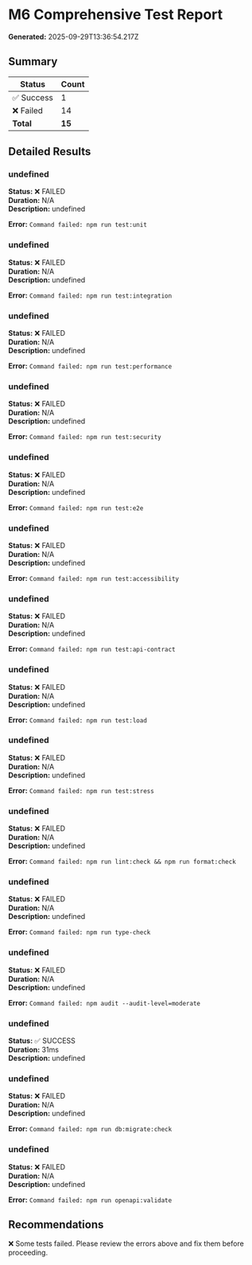# M6 Comprehensive Test Report

**Generated:** 2025-09-29T13:36:54.217Z

## Summary

| Status | Count |
|--------|-------|
| ✅ Success | 1 |
| ❌ Failed | 14 |
| **Total** | **15** |

## Detailed Results


### undefined

**Status:** ❌ FAILED  
**Duration:** N/A  
**Description:** undefined

**Error:** `Command failed: npm run test:unit`

### undefined

**Status:** ❌ FAILED  
**Duration:** N/A  
**Description:** undefined

**Error:** `Command failed: npm run test:integration`

### undefined

**Status:** ❌ FAILED  
**Duration:** N/A  
**Description:** undefined

**Error:** `Command failed: npm run test:performance`

### undefined

**Status:** ❌ FAILED  
**Duration:** N/A  
**Description:** undefined

**Error:** `Command failed: npm run test:security`

### undefined

**Status:** ❌ FAILED  
**Duration:** N/A  
**Description:** undefined

**Error:** `Command failed: npm run test:e2e`

### undefined

**Status:** ❌ FAILED  
**Duration:** N/A  
**Description:** undefined

**Error:** `Command failed: npm run test:accessibility`

### undefined

**Status:** ❌ FAILED  
**Duration:** N/A  
**Description:** undefined

**Error:** `Command failed: npm run test:api-contract`

### undefined

**Status:** ❌ FAILED  
**Duration:** N/A  
**Description:** undefined

**Error:** `Command failed: npm run test:load`

### undefined

**Status:** ❌ FAILED  
**Duration:** N/A  
**Description:** undefined

**Error:** `Command failed: npm run test:stress`

### undefined

**Status:** ❌ FAILED  
**Duration:** N/A  
**Description:** undefined

**Error:** `Command failed: npm run lint:check && npm run format:check`

### undefined

**Status:** ❌ FAILED  
**Duration:** N/A  
**Description:** undefined

**Error:** `Command failed: npm run type-check`

### undefined

**Status:** ❌ FAILED  
**Duration:** N/A  
**Description:** undefined

**Error:** `Command failed: npm audit --audit-level=moderate`

### undefined

**Status:** ✅ SUCCESS  
**Duration:** 31ms  
**Description:** undefined



### undefined

**Status:** ❌ FAILED  
**Duration:** N/A  
**Description:** undefined

**Error:** `Command failed: npm run db:migrate:check`

### undefined

**Status:** ❌ FAILED  
**Duration:** N/A  
**Description:** undefined

**Error:** `Command failed: npm run openapi:validate`


## Recommendations

❌ Some tests failed. Please review the errors above and fix them before proceeding.
